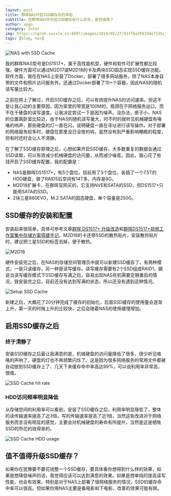```yaml
---
layout: post
title: 群晖NAS开启SSD缓存后的体验
subtitle: 在群晖NAS中开启SSD缓存有什么好处，是否值得？
author: xpgo
category: Infor
img: https://ngrok.xscale.cn:8097/images/2019/09/27/91ffba35633de7235c71652ae2ec629a.md.jpg
tags: [blog, nas]
---
```


![NAS with SSD Cache](https://ngrok.xscale.cn:8097/images/2019/09/27/91ffba35633de7235c71652ae2ec629a.jpg)

我的群晖NAS型号是DS1517+，属于高性能机型，硬件和软件可扩展性都比较强，硬件方面可以通过M2D17或M2D18的卡及两块SSD固态实现SSD缓存功能。软件方面，我在在NAS上安装了Docker，部署了很多网站服务，除了NAS本身自带的文件和照片访问服务外，还通过Docker部署了10+个容器，因此NAS的随机读写量比较大。

之前在网上了解过，开启SSD缓存之后，可以有效提升NAS的访问速率。但这不是让我心动的主要原因，因为家里的带宽是100M的，瓶颈在于网络服务出口，而不在于硬盘的读写速度。让我决定尝试一下是因为噪声。没办法，房子小，NAS的位置离卧室比较近，由于NAS的随机读写量大，时不时的就听见机械硬盘有咯咯的响声，那些硬盘的灯一直在闪，说明硬盘一直在寻址进行读写操作。对于部署的网络服务较多时，硬盘在那里没日没夜的响，虽然没有到严重影响睡眠的程度，但有时还时会让人不清静。

在了解了SSD缓存原理之后，心想如果开启SSD缓存，大多数重复的数据会通过SSD读取，可以有效减少机械硬盘的访问量，从而减少噪音。因此，狠心花了些钱开启了SSD缓存配置，我的配置是：

- NAS是群晖DS1517+，有5个盘位，目前用了3个盘位，各插了一个7.5T的HDD硬盘，做了RAID5后空间有14T多，内存是8G。
- M2D18扩展卡，在群晖官网买的，它支持NVE和SATA的SSD，但DS1517+只能用SATA的SSD。
- 2块三星860EVO，M.2 SATA的固态硬盘，单个容量是250G。

## SSD缓存的安装和配置

安装起来很简单，具体可参考文章[群晖 DS1517+ 升级改造](https://www.chiphell.com/thread-1915709-1-1.html)和[群晖DS1517+视频工作室集中存储方案搭建手记](https://www.chiphell.com/thread-1821849-1-1.html)。M2D18的卡还带SSD的散热贴片，安装散热贴片时，建议把三星SSD的标签去掉，便于散热。

![M2D18](https://static.chiphell.com/forum/201810/06/172541ik7eeorkegl5vlzp.jpg)

硬件安装完之后，在NAS的存储空间管理员中就可以新建SSD缓存了，有两种模式，一是只读缓存，另一种是读写缓存。读写缓存需要有2个SSD组成RAID1，据说当读写缓存模式下SSD缓存写满之后，容易出现NAS死机需要定期重启的情况，我安装完之后，目前还没有达到写满的状态，所以还没有遇到这种情况。

![Setup SSD Cache](https://static.chiphell.com/forum/201801/29/175337e5qnaynx5en2yyy2.jpg)

新建之后，大概花了20分钟完成了缓存的初始化，后面SSD缓存的使用量会逐渐上升，第一天的时候上升的比较快，之后会随着NAS的使用缓慢增加。

## 启用SSD缓存之后

### 终于清静了

安装SSD缓存之后最让我满意的是，机械硬盘的访问量降低了很多，很少听见咯咯的声响了，硬盘的灯也不再频繁闪烁了。这是因为很多网络服务的常用文件都被自动放到SSD缓存上了，几天下来缓存命中率高达99%，可以说利用率非常高，很值。

![SSD Cache hit rate](https://ngrok.xscale.cn:8097/images/2019/09/04/f75781803453869bb4348b720fd44f9f.jpg)

### HDD访问频率明显降低

从存储空间的利用率可以看到，安装了SSD缓存之后，利用率明显降低了，整体的读传输速率提高了近3倍，写的传输速率提高了近1倍，当然这些改进对于网络服务而言没有明显的感觉，主要会对机械硬盘的寿命有所提升，当然是这是牺牲SSD的所花的钱得来的。

![SSD Cache HDD usage](https://ngrok.xscale.cn:8097/images/2019/09/04/eb26b24b4485de60b286e07eb473bbb4.jpg)

## 值不值得升级SSD缓存？

如果你在犹豫要不要花钱整一个SSD缓存，要具体看你想得到什么样的效果，如果是想降低噪声的话，我觉得应该可以达到满意的效果。如果是想单纯的提高读写性能，也会有效果，特别是对于NAS上部署了很网络服务的情况，SSD的缓存命中率可以很高。但如果你用NAS主要是看电影和下电影，改善的效果可能有限。





